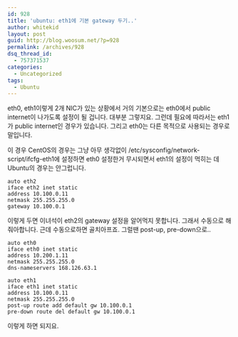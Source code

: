 ```yaml
---
id: 928
title: 'ubuntu: eth1에 기본 gateway 두기..'
author: whitekid
layout: post
guid: http://blog.woosum.net/?p=928
permalink: /archives/928
dsq_thread_id:
  - 757371537
categories:
  - Uncategorized
tags:
  - Ubuntu
---
```

eth0, eth1이렇게 2개 NIC가 있는 상황에서 거의 기본으로는 eth0에서 public internet이 나가도록 설정이 될 겁니다. 대부분 그렇지요. 그런데 필요에 따라서는 eth1가 public internet인 경우가 있습니다. 그리고 eth0는 다른 목적으로 사용되는 경우로 말입니다.

이 경우 CentOS의 경우는 그냥 아무 생각없이 /etc/sysconfig/network-script/ifcfg-eth1에 설정하면 eth0 설정한거 무시되면서 eth1의 설정이 먹히는 데 Ubuntu의 경우는 안그럽니다.

    auto eth2  
    iface eth2 inet static  
    address 10.100.0.11  
    netmask 255.255.255.0  
    gateway 10.100.0.1  

이렇게 두면 이녀석이 eth2의 gateway 설정을 알어먹지 못합니다. 그래서 수동으로 해 줘아합니다. 근데 수동으로하면 골치아프죠. 그럴땐 post-up, pre-down으로..

    auto eth0  
    iface eth0 inet static  
    address 10.200.1.11  
    netmask 255.255.255.0  
    dns-nameservers 168.126.63.1

    auto eth1  
    iface eth1 inet static  
    address 10.100.0.11  
    netmask 255.255.255.0  
    post-up route add default gw 10.100.0.1  
    pre-down route del default gw 10.100.0.1  

이렇게 하면 되지요.